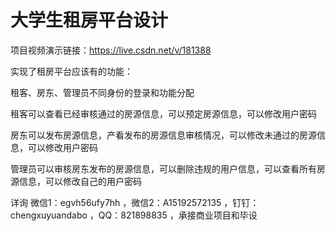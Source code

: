 # 大学生租房平台设计

项目视频演示链接：https://live.csdn.net/v/181388

实现了租房平台应该有的功能：

租客、房东、管理员不同身份的登录和功能分配

租客可以查看已经审核通过的房源信息，可以预定房源信息，可以修改用户密码

房东可以发布房源信息，产看发布的房源信息审核情况，可以修改未通过的房源信息，可以修改用户密码

管理员可以审核房东发布的房源信息，可以删除违规的用户信息，可以查看所有房源信息，可以修改自己的用户密码

详询 微信1：egvh56ufy7hh ，微信2：A15192572135 ，钉钉：chengxuyuandabo ，QQ：821898835 ，承接商业项目和毕设
